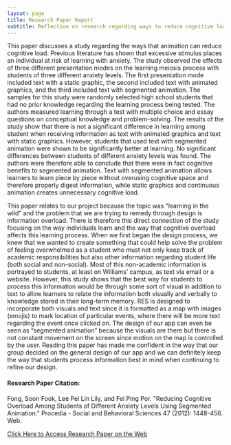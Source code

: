 ```yaml
---
layout: page
title: Research Paper Report
subtitle: Reflection on research regarding ways to reduce cognitive load for students using visuals.
---
```


This paper discusses a study regarding the ways that animation can reduce cognitive load. Previous literature has shown that excessive stimulus places an individual at risk of learning with anxiety. The study observed the effects of three different presentation modes on the learning meiosis process with students of three different anxiety levels. The first presentation mode included text with a static graphic, the second included text with animated graphics, and the third included text with segmented animation. The samples for this study were randomly selected high school students that had no prior knowledge regarding the learning process being tested. The authors measured learning through a test with multiple choice and essay questions on conceptual knowledge and problem-solving. The results of the study show that there is not a significant difference in learning among student when receiving information as text with animated graphics and text with static graphics. However, students that used text with segmented animation were shown to be significantly better at learning. No significant differences between students of different anxiety levels was found. The authors were therefore able to conclude that there were in fact cognitive benefits to segmented animation. Text with segmented animation allows learners to learn piece by piece without overusing cognitive space and therefore properly digest information, while static graphics and continuous animation creates unnecessary cognitive load.

This paper relates to our project because the topic was “learning in the wild” and the problem that we are trying to remedy through design is information overload. There is therefore this direct connection of the study focusing on the way individuals learn and the way that cognitive overload affects this learning process. When we first began the design process, we knew that we wanted to create something that could help solve the problem of feeling overwhelmed as a student who must not only keep track of academic responsibilities but also other information regarding student life (both social and non-social). Most of this non-academic information is portrayed to students, at least on Williams’ campus, as text via email or a website. However, this study shows that the best way for students to process this information would be through some sort of visual in addition to text to allow learners to relate the information both visually and verbally to knowledge stored in their long-term memory. RES is designed to incorporate both visuals and text since it is formatted as a map with images (emojis) to mark location of particular events, where there will be more text regarding the event once clicked on. The design of our app can even be seen as “segmented animation” because the visuals are there but there is not constant movement on the screen since motion on the map is controlled by the user. Reading this paper has made me confident in the way that our group decided on the general design of our app and we can definitely keep the way that students process information best in mind when continuing to refine our design.

#### Research Paper Citation: 
Fong, Soon Fook, Lee Pei Lin Lily, and Fei Ping Por. "Reducing Cognitive Overload Among Students of Different Anxiety Levels Using Segmented Animation." Procedia - Social and Behavioral Sciences 47 (2012): 1448-456. Web.

[Click Here to Access Research Paper on the Web](https://www.sciencedirect.com/science/article/pii/S1877042812025773)
